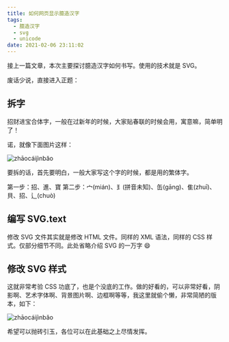 ```yaml
---
title: 如何网页显示臆造汉字
tags:
  - 臆造汉字
  - svg
  - unicode
date: 2021-02-06 23:11:02
---
```


接上一篇文章，本次主要探讨臆造汉字如何书写。使用的技术就是 SVG。

废话少说，直接进入正题：

## 拆字

招财进宝合体字，一般在过新年的时候，大家贴春联的时候会用，寓意嘛，简单明了！

诺，就像下面图片这样：

![zhāocáijìnbăo](/img/zhaocaijinbao/zcjb.jpg)

要拆的话，首先要明白，一般大家写这个字的时候，都是用的繁体字。

第一步：招、進、寶
第二步：宀(mián)、𤣩(拼音未知)、缶(gāng)、隹(zhuī)、貝、招、辶(chuò)

## 编写 SVG.text 

修改 SVG 文件其实就是修改 HTML 文件。同样的 XML 语法，同样的 CSS 样式。仅部分细节不同。此处省略介绍 SVG 的一万字 😄

## 修改 SVG 样式

这就非常考验 CSS 功底了，也是个没底的工作。做的好看的，可以非常好看，阴影啊、艺术字体啊、背景图片啊、边框啊等等，我这里就偷个懒，非常简陋的版本，如下：

![zhāocáijìnbăo](/img/zhaocaijinbao/zcjb.svg)

希望可以抛砖引玉，各位可以在此基础之上尽情发挥。
